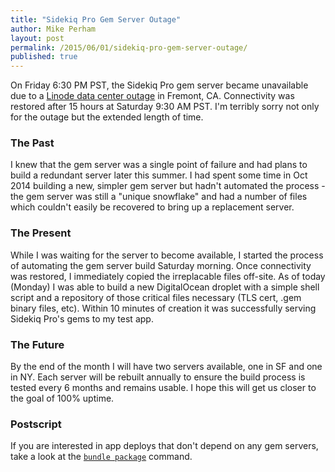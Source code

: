 ```yaml
---
title: "Sidekiq Pro Gem Server Outage"
author: Mike Perham
layout: post
permalink: /2015/06/01/sidekiq-pro-gem-server-outage/
published: true
---
```


On Friday 6:30 PM PST, the Sidekiq Pro gem server became unavailable due to a [Linode data center outage][0]
in Fremont, CA.  Connectivity was restored after 15 hours at Saturday 9:30 AM PST.  I'm terribly sorry not only
for the outage but the extended length of time.

### The Past

I knew that the gem server was a single point of failure and had plans to build a redundant server later this summer.
I had spent some time in Oct 2014 building a new, simpler gem server but hadn't automated the process - the gem server
was still a "unique snowflake" and had a number of files which couldn't easily be recovered to bring up a replacement server.

### The Present

While I was waiting for the server to become available, I started the process of automating the gem server build Saturday morning.
Once connectivity was restored, I immediately copied the irreplacable files off-site.  As of today (Monday) I was able to build
a new DigitalOcean droplet with a simple shell script and a repository of those critical files necessary
(TLS cert, .gem binary files, etc).  Within 10 minutes of creation it was successfully serving Sidekiq Pro's gems to my test app.

### The Future

By the end of the month I will have two servers available, one in SF and one in NY.  Each server will be rebuilt annually to ensure
the build process is tested every 6 months and remains usable.  I hope this will get us closer to the goal of 100% uptime.

### Postscript

If you are interested in app deploys that don't depend on any gem servers, take a look at the [`bundle package`][1] command.

[0]: http://status.linode.com/incidents/2rm9ty3q8h3x
[1]: http://bundler.io/v1.9/bundle_package.html
